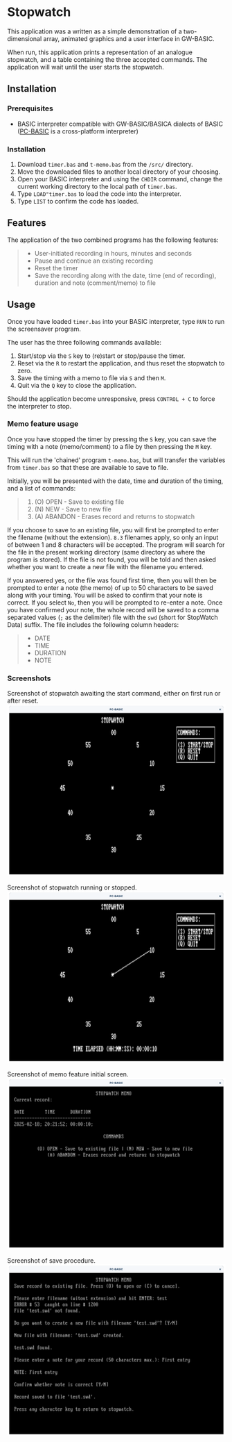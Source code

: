 # Stopwatch
This application was a written as a simple demonstration of a two-dimensional array, animated graphics and a user interface in GW-BASIC.

When run, this application prints a representation of an analogue stopwatch, and a table containing the three accepted commands. The application will wait until the user starts the stopwatch. 

## Installation
### Prerequisites
* BASIC interpreter compatible with GW-BASIC/BASICA dialects of BASIC ([PC-BASIC](http://robhagemans.github.io/pcbasic/) is a cross-platform interpreter)

### Installation
1. Download `timer.bas` and `t-memo.bas` from the `/src/` directory.
2. Move the downloaded files to another local directory of your choosing.
3. Open your BASIC interpreter and using the `CHDIR` command, change the current working directory to the local path of `timer.bas`.
4. Type `LOAD"timer.bas` to load the code into the interpreter.
5. Type `LIST` to confirm the code has loaded.
   
## Features
The application of the two combined programs has the following features:
>- User-initiated recording in hours, minutes and seconds
>- Pause and continue an existing recording
>- Reset the timer
>- Save the recording along with the date, time (end of recording), duration and note (comment/memo) to file

## Usage
Once you have loaded `timer.bas` into your BASIC interpreter, type `RUN` to run the screensaver program.

The user has the three following commands available:
1. Start/stop via the `S` key to (re)start or stop/pause the timer.
2. Reset via the `R` to restart the application, and thus reset the stopwatch to zero.
3. Save the timing with a memo to file via `S` and then `M`.
4. Quit via the `Q` key to close the application.

Should the application become unresponsive, press `CONTROL + C` to force the interpreter to stop.

### Memo feature usage
Once you have stopped the timer by pressing the `S` key, you can save the timing with a note (memo/comment) to a file by then pressing the `M` key.

This will run the 'chained' program `t-memo.bas`, but will transfer the variables from `timer.bas` so that these are available to save to file.

Initially, you will be presented with the date, time and duration of the timing, and a list of commands:

>1. (O) OPEN - Save to existing file
>2. (N) NEW - Save to new file
>3. (A) ABANDON - Erases record and returns to stopwatch

If you choose to save to an existing file, you will first be prompted to enter the filename (without the extension). `8.3` filenames apply, so only an input of between 1 and 8 characters will be accepted. The program will search for the file in the present working directory (same directory as where the program is stored). If the file is not found, you will be told and then asked whether you want to create a new file with the filename you entered. 

If you answered yes, or the file was found first time, then you will then be prompted to enter a note (the memo) of up to 50 characters to be saved along with your timing. You will be asked to confirm that your note is correct. If you select `No`, then you will be prompted to re-enter a note. Once you have confirmed your note, the whole record will be saved to a comma separated values (`;` as the delimiter) file with the `swd` (short for StopWatch Data) suffix. The file includes the following column headers:

>- DATE
>- TIME
>- DURATION
>- NOTE

### Screenshots
Screenshot of stopwatch awaiting the start command, either on first run or after reset.
![Screenshot of stopwatch awaiting the start command](/screenshots/start.png "Stopwatch awaiting start")

Screenshot of stopwatch running or stopped.
![Screenshot of stopwatch running / stopped](/screenshots/running.png "Stopwatch running / stopped")

Screenshot of memo feature initial screen.
![Screenshot of memo feature initial screen](/screenshots/t-memo-first-scrn.png "Memo feature")

Screenshot of save procedure.
![Screenshot of save procedure](/screenshots/save_procedure.png "Save procedure")
